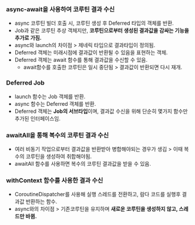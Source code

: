 ### async-await을 사용하여 코루틴 결과 수신
- async 코루틴 빌더 호출 시, 코루틴 생성 후 Deferred<T> 타입의 객체를 반환.
- Job과 같은 코루틴 추상 객체지만, **코루틴으로부터 생성된 결과값을 감싸는 기능을 추가로 가짐.**
- async와 launch의 차이점 > 제네릭 타입으로 결과타입이 정의됨.
- Deferred 객체는 미래시점에 결과값이 반환될 수 있음을 표현하는 객체.
- Deferred 객체는 await 함수를 통해 결과값을 수신할 수 있음.
  - await함수를 호출한 코루틴은 일시 중단됨 > 결과값이 반환되면 다시 재개.
### Deferred Job
- launch 함수는 Job 객체를 반환.
- async 함수는 Deferred 객체를 반환.
- Deferred 객체는 **Job의 서브타입**이며, 결과값 수신을 위해 단순히 몇가지 함수만 추가된 인터페이스임.
### awaitAll을 통해 복수의 코루틴 결과 수신
- 여러 비동기 작업으로부터 결과값을 반환받아 병합해야되는 경우가 생김 > 이때 복수의 코루틴을 생성하여 취합해야됨.
- awaitAll 함수를 사용하면 복수의 코루틴 결과값을 받을 수 있음.
### withContext 함수를 사용한 결과 수신
- CoroutineDispatcher를 사용해 실행 스레드를 전환하고, 람다 코드를 실행후 결과값 반환하는 함수.
- async와의 차이점 > 기존코루틴을 유지하며 **새로운 코루틴을 생성하지 않고, 스레드만 바뀜.**
